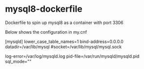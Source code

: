 # mysql8-dockerfile
Dockerfile to spin up mysql8 as a container with port 3306

Below shows the configuration in my.cnf


[mysqld]
lower_case_table_names=1
bind-address=0.0.0.0
datadir=/var/lib/mysql
#socket=/var/lib/mysql/mysql.sock

log-error=/var/log/mysqld.log
pid-file=/var/run/mysqld/mysqld.pid
sql_mode=""

